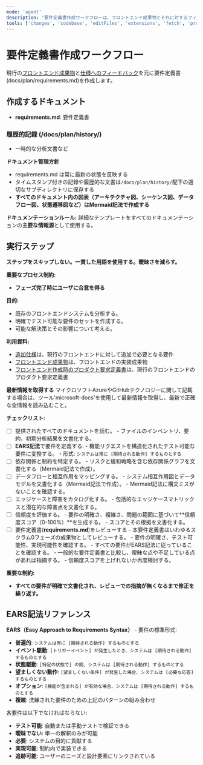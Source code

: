 ```yaml
---
mode: 'agent'
description: '要件定義書作成ワークフローは、フロントエンド成果物とそれに対するフィードバックを元に、要件定義書を作成します。'
tools: ['changes', 'codebase', 'editFiles', 'extensions', 'fetch', 'problems', 'runTasks', 'search', 'searchResults', 'microsoft-docs', 'Azure MCP',]
---
```

# 要件定義書作成ワークフロー

現行の[フロントエンド成果物](../../front/)と[仕様へのフィードバック](../../docs/plan/poc_feedback.md)を元に要件定義書(docs/plan/requirements.md)を作成します。

## 作成するドキュメント
 - **requirements.md**: 要件定義書

### 履歴的記録 (/docs/plan/history/)
 - 一時的な分析文書など

 **ドキュメント管理方針**
  - requirements.md は常に最新の状態を反映する
  - タイムスタンプ付きの記録や履歴的な文書は`/docs/plan/history/`配下の適切なサブディレクトリに保存する
  - **すべてのドキュメント内の図表（アーキテクチャ図、シーケンス図、データフロー図、状態遷移図など）はMermaid記法で作成する**

 **ドキュメンテーションルール:**
 詳細なテンプレートをすべてのドキュメンテーションの**主要な情報源**として使用する。

## 実行ステップ

**ステップをスキップしない。一貫した用語を使用する。曖昧さを減らす。**

**重要なプロセス制約:**
- **フェーズ完了時にユーザに合意を得る**

**目的:**

- 既存のフロントエンドシステムを分析する。
- 明確でテスト可能な要件のセットを作成する。
- 可能な解決策とその影響について考える。

**利用資料:**

 - [追加仕様](../../docs/plan/poc_feedback.md)は、現行のフロントエンドに対して追加で必要となる要件
 - [フロントエンド成果物](../../front/)は、フロントエンドの実装成果物
 - [フロントエンド作成時のプロダクト要求定義書](../../front/PRD.md)は、現行のフロントエンドのプロダクト要求定義書

**最新情報を取得する**
マイクロソフトAzureやGitHubテクノロジーに関して記載する場合は、ツール'microsoft-docs'を使用して最新情報を取得し、最新で正確な全情報を読み込むこと。

**チェックリスト:**

- [ ] 提供されたすべてのドキュメントを読む。
      - ファイルのインベントリ、要約、初期分析結果を文書化する。
- [ ] **EARS記法**で要件を定義する:
      - 機能リクエストを構造化されたテスト可能な要件に変換する。
      - 形式: `システムは常に [期待される動作] するものとする`
- [ ] 依存関係と制約を特定する。
      - リスクと緩和戦略を含む依存関係グラフを文書化する（Mermaid記法で作成）。
- [ ] データフローと相互作用をマッピングする。
      - システム相互作用図とデータモデルを文書化する（Mermaid記法で作成）。
      - Mermaid記法に構文ミスがないことを確認する。
- [ ] エッジケースと障害をカタログ化する。
      - 包括的なエッジケースマトリックスと潜在的な障害点を文書化する。
- [ ] 信頼度を評価する。
      - 要件の明確さ、複雑さ、問題の範囲に基づいて**信頼度スコア（0-100%）**を生成する。
      - スコアとその根拠を文書化する。
- [ ] 要件定義書(**requirements.md**)をレビューする
        - 本要件定義書はいわゆるスクラム0フェーズの成果物としてレビューする。
        - 要件の明確さ、テスト可能性、実現可能性を確認する。
        - すべての要件がEARS記法に従っていることを確認する。
        - 一般的な要件定義書と比較し、曖昧な点や不足している点があれば指摘する。
        - 信頼度スコアを上げれないか再度検討する。

**重要な制約:**

- **すべての要件が明確で文書化され、レビューでの指摘が無くなるまで修正を繰り返す。**

## EARS記法リファレンス

**EARS（Easy Approach to Requirements Syntax）** - 要件の標準形式:

- **普遍的**: `システムは常に [期待される動作] するものとする`
- **イベント駆動**: `[トリガーイベント] が発生したとき、システムは [期待される動作] するものとする`
- **状態駆動**: `[特定の状態で] の間、システムは [期待される動作] するものとする`
- **望ましくない動作**: `[望ましくない条件] が発生した場合、システムは [必要な応答] するものとする`
- **オプション**: `[機能が含まれる] が有効な場合、システムは [期待される動作] するものとする`
- **複雑**: 洗練された要件のための上記のパターンの組み合わせ

各要件は以下でなければならない:

- **テスト可能**: 自動または手動テストで検証できる
- **曖昧でない**: 単一の解釈のみが可能
- **必要**: システムの目的に貢献する
- **実現可能**: 制約内で実装できる
- **追跡可能**: ユーザーのニーズと設計要素にリンクされている
